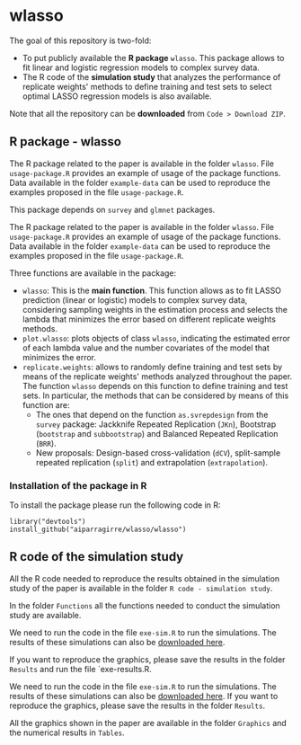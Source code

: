 # wlasso

The goal of this repository is two-fold: 

- To put publicly available the **R package** `wlasso`. This package allows to fit linear and logistic regression models to complex survey data.
- The R code of the **simulation study** that analyzes the performance of replicate weights' methods to define training and test sets to select optimal LASSO regression models is also available.

Note that all the repository can be **downloaded** from `Code > Download ZIP`.

## R package - wlasso

The R package related to the paper is available in the folder `wlasso`. File `usage-package.R` provides an example of usage of the package functions. Data available in the folder `example-data` can be used to reproduce the examples proposed in the file `usage-package.R`.

This package depends on `survey` and `glmnet` packages.

The R package related to the paper is available in the folder `wlasso`. File `usage-package.R` provides an example of usage of the package functions. Data available in the folder `example-data` can be used to reproduce the examples proposed in the file `usage-package.R`.

Three functions are available in the package:

- `wlasso`: This is the **main function**. This function allows as to fit LASSO prediction (linear or logistic) models to complex survey data, considering sampling weights in the estimation process and selects the lambda that minimizes the error based on different replicate weights methods.
- `plot.wlasso`: plots objects of class `wlasso`, indicating the estimated error of each lambda value and the number covariates of the model that minimizes the error.
- `replicate.weights`: allows to randomly define training and test sets by means of the replicate weights' methods analyzed throughout the paper. The function `wlasso` depends on this function to define training and test sets. In particular, the methods that can be considered by means of this function are: 
  - The ones that depend on the function `as.svrepdesign` from the `survey` package: Jackknife Repeated Replication (`JKn`), Bootstrap (`bootstrap` and `subbootstrap`) and Balanced Repeated Replication (`BRR`).
  - New proposals: Design-based cross-validation (`dCV`), split-sample repeated replication (`split`) and extrapolation (`extrapolation`).

### Installation of the package in R

To install the package please run the following code in R:

```{r}
library("devtools")
install_github("aiparragirre/wlasso/wlasso")
```

## R code of the simulation study

All the R code needed to reproduce the results obtained in the simulation study of the paper is available in the folder `R code - simulation study`.

In the folder `Functions` all the functions needed to conduct the simulation study are available.

We need to run the code in the file `exe-sim.R` to run the simulations. The results of these simulations can also be [downloaded here](http://aiparragirre006.quickconnect.to/d/s/s05YGPbtlVuBLlEmyrsCKzAzTWsAJQHj/WSBRz8Um3KgrI41j1AdLj2J3r52pfmuQ-RrVAxuUcJQo). 

If you want to reproduce the graphics, please save the results in the folder `Results` and run the file `exe-results.R.

We need to run the code in the file `exe-sim.R` to run the simulations. The results of these simulations can also be [downloaded here](http://aiparragirre006.quickconnect.to/d/s/s05YGPbtlVuBLlEmyrsCKzAzTWsAJQHj/WSBRz8Um3KgrI41j1AdLj2J3r52pfmuQ-RrVAxuUcJQo). If you want to reproduce the graphics, please save the results in the folder `Results`.

All the graphics shown in the paper are available in the folder `Graphics` and the numerical results in `Tables`.

